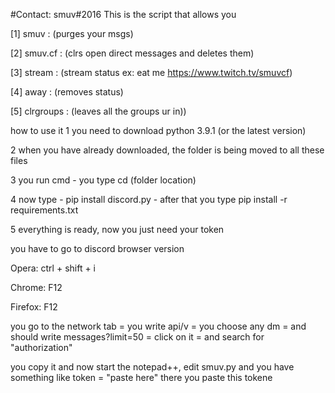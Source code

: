 #Contact: smuv#2016
This is the script that allows you

[1] smuv : (purges your msgs)

[2] smuv.cf : (clrs open direct messages and deletes them)

[3] stream : (stream status ex: eat me https://www.twitch.tv/smuvcf)

[4] away : (removes status)

[5] clrgroups : (leaves all the groups ur in))

how to use it
1 you need to download python 3.9.1 (or the latest version)

2 when you have already downloaded, the folder is being moved to all these files

3 you run cmd - you type cd (folder location)

4 now type - pip install discord.py - after that you type pip install -r requirements.txt

5 everything is ready, now you just need your token

you have to go to discord browser version

Opera: ctrl + shift + i

Chrome: F12

Firefox: F12

you go to the network tab = you write api/v = you choose any dm = and should write messages?limit=50 = click on it = and search for "authorization"

you copy it and now start the notepad++, edit smuv.py and you have something like token = "paste here" there you paste this tokene 
